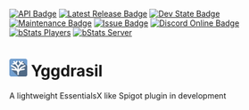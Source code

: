[![API Badge](https://img.shields.io/badge/MC%20version-Bukkit%20v1.19-blue?style=flat-square)](https://www.spigotmc.org/)
[![Latest Release Badge](https://img.shields.io/spiget/version/XXXXXX?label=latest%20release&style=flat-square)]()
[![Dev State Badge](https://img.shields.io/badge/stage%20of%20development-early%20beta-yellow?style=flat-square)]()
[![Maintenance Badge](https://img.shields.io/maintenance/yes/2022?style=flat-square)]()
[![Issue Badge](https://img.shields.io/github/issues/Fridtjof-DE/Missing_Colors?style=flat-square)](https://github.com/Fridtjof-DE/Missing_Colors/issues)
[![Discord Online Badge](https://img.shields.io/discord/698210072899223642?style=flat-square)](https://discord.gg/aMn6mp5RxU)
[![bStats Players](https://img.shields.io/bstats/players/7954?style=flat-square)](https://bstats.org/plugin/bukkit/Yggdrasil/7954)
[![bStats Server](https://img.shields.io/bstats/servers/7954?style=flat-square)](https://bstats.org/plugin/bukkit/Yggdrasil/7954)

# <img src="https://github.com/Fridtjof-DE/Yggdrasil/blob/master/yggdrasil.png" data-canonical-src="https://github.com/Fridtjof-DE/Yggdrasil/blob/master/yggdrasil.png" width="32" height="32" /> Yggdrasil

A lightweight EssentialsX like Spigot plugin in development
